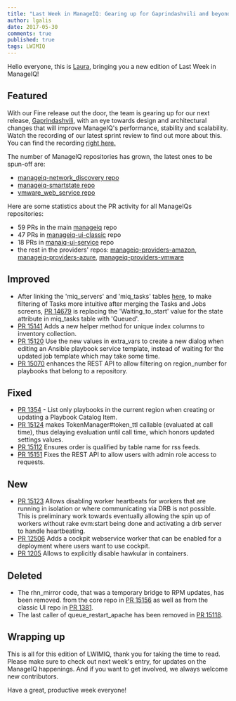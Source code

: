 ```yaml
---
title: "Last Week in ManageIQ: Gearing up for Gaprindashvili and beyond"
author: lgalis
date: 2017-05-30
comments: true
published: true
tags: LWIMIQ
---
```


Hello everyone, this is [Laura](https://github.com/lgalis), bringing you a new edition of Last Week in ManageIQ!

## Featured

With our Fine release out the door, the team is gearing up for our next release, [Gaprindashvili](http://manageiq.org/blog/2017/04/announce_g_name/), with an eye towards 
design and architectural changes that will improve ManageIQ's performance, stability and scalability.
Watch the recording of our latest sprint review to find out more about this. You can find the recording [right here.](https://www.youtube.com/watch?v=_SpWrRX0nHE&feature=youtu.be) 

The number of ManageIQ repositories has grown, the latest ones to be spun-off are: 
- [manageiq-network_discovery repo](http://talk.manageiq.org/t/repo-extraction-manageiq-network-discovery/2388)
- [manageiq-smartstate repo](http://talk.manageiq.org/t/repo-extraction-manageiq-smartstate/2389)
- [vmware_web_service repo](http://talk.manageiq.org/t/repo-extraction-vmware-web-service/2380)                                                                    


Here are some statistics about the PR activity for all ManageIQs repositories:

 - 59 PRs in the main [manageiq][manageiq PRs merged] repo
 - 47 PRs in [manageiq-ui-classic][manageiq-ui-classic PRs merged] repo
 - 18 PRs in [manaiq-ui-service][manageiq-ui-service PRs merged] repo
 - the rest in the providers' repos: [manageiq-providers-amazon][manageiq-providers-amazon PRs merged], [manageiq-providers-azure][manageiq-providers-azure PRs merged], [manageiq-providers-vmware][manageiq-providers-vmware PRs merged]

## Improved
 
 - After linking the 'miq_servers' and 'miq_tasks' tables [here](https://github.com/ManageIQ/manageiq/pull/14701), to make filtering of Tasks more intuitive after merging the Tasks and Jobs screens, [PR 14679](https://github.com/ManageIQ/manageiq/pull/14679) is replacing the 'Waiting_to_start' value for the state attribute in miq_tasks table with 'Queued'.
 - [PR 15141](https://github.com/ManageIQ/manageiq/pull/15141) Adds a new helper method for unique index columns to inventory collection.
 - [PR 15120](https://github.com/ManageIQ/manageiq/pull/15120) Use the new values in extra_vars to create a new dialog when editing an Ansible playbook service template, instead of waiting for the updated job template which may take some time.
 - [PR 15070](https://github.com/ManageIQ/manageiq/pull/15070) enhances the REST API to allow filtering on region_number for playbooks that belong to a repository.
 
## Fixed

- [PR 1354](https://github.com/ManageIQ/manageiq-ui-classic/pull/1354) - List only playbooks in the current region when creating or updating a Playbook Catalog Item.
- [PR 15124](https://github.com/ManageIQ/manageiq/pull/15124) makes TokenManager#token_ttl callable (evaluated at call time), thus delaying evaluation until call time, which honors updated settings values.
- [PR 15112](https://github.com/ManageIQ/manageiq/pull/15112) Ensures order is qualified by table name for rss feeds.
- [PR 15151](https://github.com/ManageIQ/manageiq/pull/15151) Fixes the REST API to allow users with admin role access to requests.  


## New

- [PR 15123](https://github.com/ManageIQ/manageiq/pull/15123) Allows disabling worker heartbeats for workers that are running in isolation or where communicating via DRB is not possible. This is preliminary work towards eventually allowing the spin up of workers without rake evm:start being done and activating a drb server to handle heartbeating.
- [PR 12506](https://github.com/ManageIQ/manageiq/pull/12506) Adds a cockpit webservice worker that can be enabled for a deployment where users want to use cockpit. 
- [PR 1205](https://github.com/ManageIQ/manageiq-ui-classic/pull/1205) Allows to explicitly disable hawkular in containers.

## Deleted

- The rhn_mirror code, that was a temporary bridge to RPM updates, has been removed.
 from the core repo in [PR 15156](https://github.com/ManageIQ/manageiq/pull/15156) as well as from the classic UI repo in [PR 1381](https://github.com/ManageIQ/manageiq-ui-classic/pull/1381). 
- The last caller of queue_restart_apache has been removed in [PR 15118](https://github.com/ManageIQ/manageiq/pull/15118).

## Wrapping up

This is all for this edition of LWIMIQ, thank you for taking the time to read. 
Please make sure to check out next week's entry, for updates on the ManageIQ happenings. And if you want to get involved, 
we always welcome new contributors.

Have a great, productive week everyone!

[manageiq PRs merged]: https://github.com/ManageIQ/manageiq/pulls?page=1&q=is%3Apr+is%3Amerged+base%3Amaster+merged%3A%222017-05-15+..+2017-05-21%22+sort%3Acreated-desc&utf8=%E2%9C%93
[manageiq-ui-classic PRs merged]: https://github.com/ManageIQ/manageiq-ui-classic/pulls?page=1&q=is%3Apr+is%3Amerged+base%3Amaster+merged%3A%222017-05-15+..+2017-05-21%22+sort%3Acreated-desc&utf8=%E2%9C%93
[manageiq-ui-service PRs merged]: https://github.com/ManageIQ/manageiq-ui-service/pulls?page=1&q=is%3Apr+is%3Amerged+base%3Amaster+merged%3A%222017-05-15+..+2017-05-21%22+sort%3Acreated-desc&utf8=%E2%9C%93
[manageiq-providers-amazon PRs merged]: https://github.com/ManageIQ/manageiq-providers-amazon/pulls?page=1&q=is%3Apr+is%3Amerged+base%3Amaster+merged%3A%222017-05-15+..+2017-05-21%22+sort%3Acreated-desc&utf8=%E2%9C%93
[manageiq-providers-azure PRs merged]: https://github.com/ManageIQ/manageiq-providers-azure/pulls?page=1&q=is%3Apr+is%3Amerged+base%3Amaster+merged%3A%222017-05-15+..+2017-05-21%22+sort%3Acreated-desc&utf8=%E2%9C%93
[manageiq-providers-vmware PRs merged]: https://github.com/ManageIQ/manageiq-providers-vmware/pulls?page=1&q=is%3Apr+is%3Amerged+base%3Amaster+merged%3A%222017-05-15+..+2017-05-21%22+sort%3Acreated-desc&utf8=%E2%9C%93
